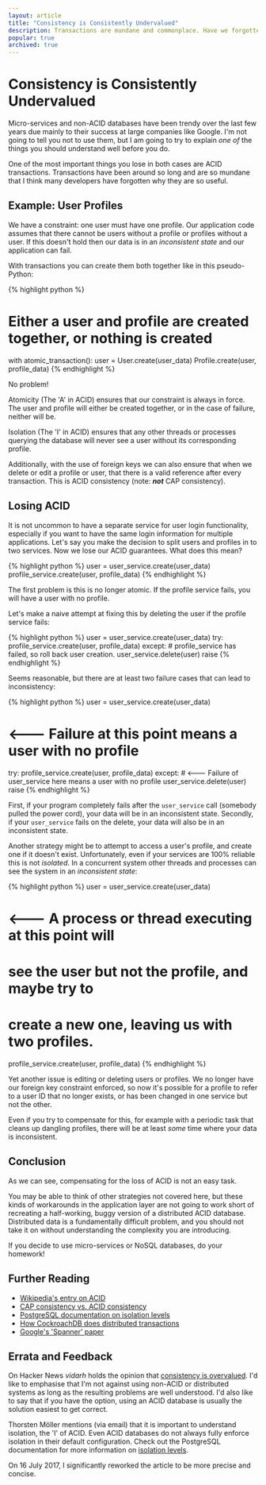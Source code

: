 ```yaml
---
layout: article
title: "Consistency is Consistently Undervalued"
description: Transactions are mundane and commonplace. Have we forgotten why they're useful?
popular: true
archived: true
---
```


# Consistency is Consistently Undervalued

Micro-services and non-ACID databases have been trendy over the last
few years due mainly to their success at large companies like
Google. I'm not going to tell you not to use them, but I am going to
try to explain *one of* the things you should understand well before
you do.

One of the most important things you lose in both cases are ACID
transactions. Transactions have been around so long and are so mundane
that I think many developers have forgotten why they are so useful.

## Example: User Profiles

We have a constraint: one user must have one profile. Our application
code assumes that there cannot be users without a profile or profiles
without a user. If this doesn't hold then our data is in an
*inconsistent state* and our application can fail.

With transactions you can create them both together like in this
pseudo-Python:

{% highlight python %}
# Either a user and profile are created together, or nothing is created
with atomic_transaction():
    user = User.create(user_data)
    Profile.create(user, profile_data)
{% endhighlight %}

No problem!

Atomicity (The 'A' in ACID) ensures that our constraint is
always in force. The user and profile will either be created together,
or in the case of failure, neither will be.

Isolation (The 'I' in ACID) ensures that any other threads or
processes querying the database will never see a user without its
corresponding profile.

Additionally, with the use of foreign keys we can also ensure that
when we delete or edit a profile or user, that there is a valid
reference after every transaction. This is ACID consistency (note:
***not*** CAP consistency).

## Losing ACID

It is not uncommon to have a separate service for user login
functionality, especially if you want to have the same login
information for multiple applications. Let's say you make the decision
to split users and profiles in to two services. Now we lose our ACID
guarantees. What does this mean?

{% highlight python %}
user = user_service.create(user_data)
profile_service.create(user, profile_data)
{% endhighlight %}

The first problem is this is no longer atomic. If the profile service
fails, you will have a user with no profile.

Let's make a naive attempt at fixing this by deleting the user if the
profile service fails:

{% highlight python %}
user = user_service.create(user_data)
try:
    profile_service.create(user, profile_data)
except:
    # profile_service has failed, so roll back user creation.
    user_service.delete(user)
    raise
{% endhighlight %}

Seems reasonable, but there are at least two failure cases that can
lead to inconsistency:

{% highlight python %}
user = user_service.create(user_data)

# <--- Failure at this point means a user with no profile

try:
    profile_service.create(user, profile_data)
except:
    # <--- Failure of user_service here means a user with no profile
    user_service.delete(user)
    raise
{% endhighlight %}

First, if your program completely fails after
the `user_service` call (somebody pulled the power cord), your data
will be in an inconsistent state. Secondly, if your `user_service`
fails on the delete, your data will also be in an inconsistent state.

Another strategy might be to attempt to access a user's profile, and
create one if it doesn't exist. Unfortunately, even if your services
are 100% reliable this is not *isolated*. In a concurrent system other
threads and processes can see the system in an *inconsistent state*:

{% highlight python %}
user = user_service.create(user_data)

# <--- A process or thread executing at this point will
#      see the user but not the profile, and maybe try to
#      create a new one, leaving us with two profiles.

profile_service.create(user, profile_data)
{% endhighlight %}

Yet another issue is editing or deleting users or profiles. We no
longer have our foreign key constraint enforced, so now it's possible
for a profile to refer to a user ID that no longer exists, or has been
changed in one service but not the other.

Even if you try to compensate for this, for example with a periodic
task that cleans up dangling profiles, there will be at least *some*
time where your data is inconsistent.

## Conclusion

As we can see, compensating for the loss of ACID is not an easy task.

You may be able to think of other strategies not covered here, but
these kinds of workarounds in the application layer are not going to
work short of recreating a half-working, buggy version of a
distributed ACID database. Distributed data is a fundamentally
difficult problem, and you should not take it on without understanding
the complexity you are introducing.

If you decide to use micro-services or NoSQL databases, do your
homework!

## Further Reading

* [Wikipedia's entry on ACID](https://en.wikipedia.org/wiki/ACID)
* [CAP consistency vs. ACID consistency](http://hackingdistributed.com/2013/03/23/consistency-alphabet-soup/)
* [PostgreSQL documentation on isolation levels](https://www.postgresql.org/docs/current/static/transaction-iso.html)
* [How CockroachDB does distributed transactions](https://www.cockroachlabs.com/blog/how-cockroachdb-distributes-atomic-transactions/)
* [Google's 'Spanner' paper](http://static.googleusercontent.com/media/research.google.com/en//archive/spanner-osdi2012.pdf)

## Errata and Feedback

On Hacker News *vidarh* holds the opinion
that [consistency is overvalued](https://news.ycombinator.com/item?id=12519985). I'd like to emphasise that I'm
not against using non-ACID or distributed systems as long as the
resulting problems are well understood. I'd also like to say that if
you have the option, using an ACID database is usually the solution
easiest to get correct.

Thorsten Möller mentions (via email) that it is important to
understand isolation, the 'I' of ACID. Even ACID databases do not
always fully enforce isolation in their default configuration. Check
out the PostgreSQL documentation for more information
on [isolation levels](https://www.postgresql.org/docs/current/static/transaction-iso.html).

On 16 July 2017, I significantly reworked the article to be more
precise and concise.
